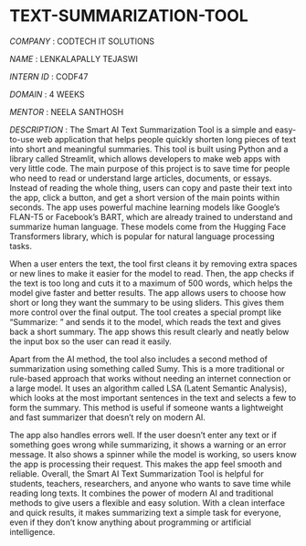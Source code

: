 # TEXT-SUMMARIZATION-TOOL

*COMPANY* : CODTECH IT SOLUTIONS

*NAME* : LENKALAPALLY TEJASWI

*INTERN ID* : CODF47

*DOMAIN* : 4 WEEKS

*MENTOR* : NEELA SANTHOSH

*DESCRIPTION* : The Smart AI Text Summarization Tool is a simple and easy-to-use web application that helps people quickly shorten long pieces of text into short and meaningful summaries. This tool is built using Python and a library called Streamlit, which allows developers to make web apps with very little code. The main purpose of this project is to save time for people who need to read or understand large articles, documents, or essays. Instead of reading the whole thing, users can copy and paste their text into the app, click a button, and get a short version of the main points within seconds. The app uses powerful machine learning models like Google’s FLAN-T5 or Facebook’s BART, which are already trained to understand and summarize human language. These models come from the Hugging Face Transformers library, which is popular for natural language processing tasks.

When a user enters the text, the tool first cleans it by removing extra spaces or new lines to make it easier for the model to read. Then, the app checks if the text is too long and cuts it to a maximum of 500 words, which helps the model give faster and better results. The app allows users to choose how short or long they want the summary to be using sliders. This gives them more control over the final output. The tool creates a special prompt like “Summarize: <text>” and sends it to the model, which reads the text and gives back a short summary. The app shows this result clearly and neatly below the input box so the user can read it easily.

Apart from the AI method, the tool also includes a second method of summarization using something called Sumy. This is a more traditional or rule-based approach that works without needing an internet connection or a large model. It uses an algorithm called LSA (Latent Semantic Analysis), which looks at the most important sentences in the text and selects a few to form the summary. This method is useful if someone wants a lightweight and fast summarizer that doesn’t rely on modern AI.

The app also handles errors well. If the user doesn’t enter any text or if something goes wrong while summarizing, it shows a warning or an error message. It also shows a spinner while the model is working, so users know the app is processing their request. This makes the app feel smooth and reliable. Overall, the Smart AI Text Summarization Tool is helpful for students, teachers, researchers, and anyone who wants to save time while reading long texts. It combines the power of modern AI and traditional methods to give users a flexible and easy solution. With a clean interface and quick results, it makes summarizing text a simple task for everyone, even if they don’t know anything about programming or artificial intelligence.



